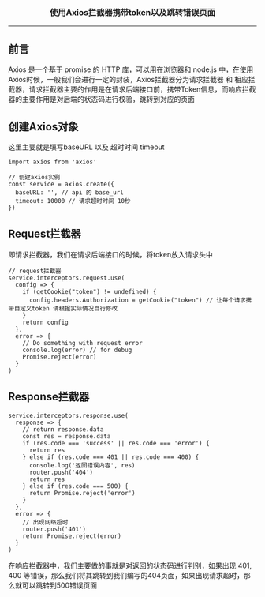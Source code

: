 ### <center>使用Axios拦截器携带token以及跳转错误页面
***
## 前言

Axios 是一个基于 promise 的 HTTP 库，可以用在浏览器和 node.js 中，在使用Axios时候，一般我们会进行一定的封装，Axios拦截器分为请求拦截器 和 相应拦截器，请求拦截器主要的作用是在请求后端接口前，携带Token信息，而响应拦截器的主要作用是对后端的状态码进行校验，跳转到对应的页面

## 创建Axios对象

这里主要就是填写baseURL 以及 超时时间 timeout

```
import axios from 'axios'

// 创建axios实例
const service = axios.create({
  baseURL: '', // api 的 base_url
  timeout: 10000 // 请求超时时间 10秒
})
```



## Request拦截器

即请求拦截器，我们在请求后端接口的时候，将token放入请求头中

```
// request拦截器
service.interceptors.request.use(
  config => {
    if (getCookie("token") != undefined) {
      config.headers.Authorization = getCookie("token") // 让每个请求携带自定义token 请根据实际情况自行修改
    }
    return config
  },
  error => {
    // Do something with request error
    console.log(error) // for debug
    Promise.reject(error)
  }
)
```

## Response拦截器

```
service.interceptors.response.use(
  response => {
    // return response.data
    const res = response.data
    if (res.code === 'success' || res.code === 'error') {
      return res
    } else if (res.code === 401 || res.code === 400) {
      console.log('返回错误内容', res)
      router.push('404')
      return res
    } else if (res.code === 500) {
      return Promise.reject('error')
    }
  },
  error => {
    // 出现网络超时
    router.push('401')
    return Promise.reject(error)
  }
)
```

在响应拦截器中，我们主要做的事就是对返回的状态码进行判别，如果出现 401, 400 等错误，那么我们将其跳转到我们编写的404页面，如果出现请求超时，那么就可以跳转到500错误页面